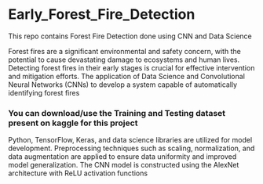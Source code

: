 # Early_Forest_Fire_Detection
This repo contains Forest Fire Detection done using CNN and Data Science


Forest fires are a significant environmental and safety concern, with the potential to cause devastating damage to ecosystems and human lives. Detecting forest fires in their early stages is crucial for effective intervention and mitigation efforts. The application of Data Science and Convolutional Neural Networks (CNNs) to develop a system capable of automatically identifying forest fires

### You can download/use the Training and Testing dataset present on kaggle for this project  

Python, TensorFlow, Keras, and data science libraries are utilized for model development. Preprocessing techniques such as scaling, normalization, and data augmentation are applied to ensure data uniformity and improved model generalization. The CNN model is constructed using the AlexNet architecture with ReLU activation functions

